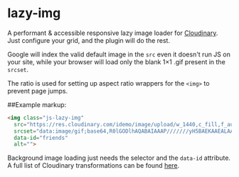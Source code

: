 # lazy-img
A performant & accessible responsive lazy image loader for [Cloudinary](http://cloudinary.com/).
Just configure your grid, and the plugin will do the rest.

Google will index the valid default image in the `src` even it doesn't run JS on your site, while your browser will load only the blank 1×1 .gif present in the `srcset`.

The ratio is used for setting up aspect ratio wrappers for the `<img>` to prevent page jumps.

##Example markup:
```html
<img class="js-lazy-img"
  src="https://res.cloudinary.com/idemo/image/upload/w_1440,c_fill,f_auto,q_auto/friends"
  srcset="data:image/gif;base64,R0lGODlhAQABAIAAAP///////yH5BAEKAAEALAAAAAABAAEAAAICTAEAOw"
  data-id="friends"
  alt="">
```


Background image loading just needs the selector and the `data-id` attribute.
A full list of Cloudinary transformations can be found [here](http://cloudinary.com/documentation/image_transformations).
